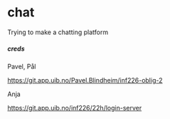 # chat
Trying to make a chatting platform

##### creds

Pavel, Pål

https://git.app.uib.no/Pavel.Blindheim/inf226-oblig-2

Anja

https://git.app.uib.no/inf226/22h/login-server
